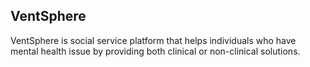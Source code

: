 ## VentSphere
VentSphere is social service platform that helps individuals who have mental health issue by providing both clinical or non-clinical solutions.


